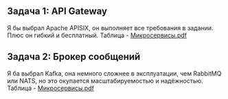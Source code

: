 ## Задача 1: API Gateway
Я бы выбрал Apache APISIX, он выполняет все требования в задании. Плюс он гибкий и бесплатный.
Таблица - [Микросервисы.pdf](%D0%9C%D0%B8%D0%BA%D1%80%D0%BE%D1%81%D0%B5%D1%80%D0%B2%D0%B8%D1%81%D1%8B.pdf)


## Задача 2: Брокер сообщений
Я ба выбрал Kafka, она немного сложнее в эксплуатации, чем RabbitMQ или NATS, но это окупается масштабируемостью и надёжностью.
Таблица - [Микросервисы.pdf](%D0%9C%D0%B8%D0%BA%D1%80%D0%BE%D1%81%D0%B5%D1%80%D0%B2%D0%B8%D1%81%D1%8B.pdf)